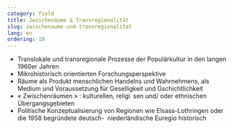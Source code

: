 ```yaml
---
category: field
title: Zwischenäume & Transregionalität
slug: zwischenaume-und-transregionalitat
lang: en
ordering: 10
---
```

- Translokale und transregionale Prozesse der Populärkultur in den langen 1960er Jahren
- Mikrohistorisch orientierten Forschungsperspektive
- Räume als Produkt menschlichen Handelns und Wahrnehmens, als Medium und Voraussetzung für Geselligkeit und Gschichtlichkeit
- « Zwischenräumen » : kulturellen, religi sen und/ oder ethnischen Übergangsgebieten
- Politische Konzeptualisierung von Regionen wie Elsass-Lothringen oder die 1958 begründete deutsch- niederländische Euregio historisch
